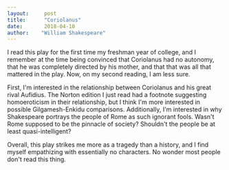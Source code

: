 ```yaml
---
layout:     post
title:      "Coriolanus"
date:       2018-04-10
author:    "William Shakespeare"
---
```


I read this play for the first time my freshman year of college, and I remember at the time being convinced that Coriolanus had no autonomy, that he was completely directed by his mother, and that that was all that mattered in the play. Now, on my second reading, I am less sure. 

First, I'm interested in the relationship between Coriolanus and his great rival Aufidius. The Norton edition I just read had a footnote suggesting homoeroticism in their relationship, but I think I'm more interested in possible Gilgamesh-Enkidu comparisons. Additionally, I'm interested in why Shakespeare portrays the people of Rome as such ignorant fools. Wasn't Rome supposed to be the pinnacle of society? Shouldn't the people be at least quasi-intelligent? 

Overall, this play strikes me more as a tragedy than a history, and I find myself empathizing with essentially no characters. No wonder most people don't read this thing. 